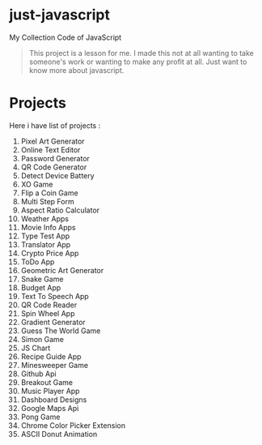 # just-javascript

My Collection Code of JavaScript
> This project is a lesson for me. I made this not at all wanting to take someone's work or wanting to make any profit at all. Just want to know more about javascript.

# Projects

Here i have list of projects :
1. Pixel Art Generator
2. Online Text Editor
3. Password Generator
4. QR Code Generator
5. Detect Device Battery
6. XO Game
7. Flip a Coin Game
8. Multi Step Form
9. Aspect Ratio Calculator
10. Weather Apps
11. Movie Info Apps
12. Type Test App
13. Translator App
14. Crypto Price App
15. ToDo App
16. Geometric Art Generator
17. Snake Game
18. Budget App
19. Text To Speech App
20. QR Code Reader
21. Spin Wheel App
22. Gradient Generator
23. Guess The World Game
24. Simon Game
25. JS Chart
26. Recipe Guide App
27. Minesweeper Game
28. Github Api
29. Breakout Game
30. Music Player App
31. Dashboard Designs
32. Google Maps Api
33. Pong Game
34. Chrome Color Picker Extension
35. ASCII Donut Animation
